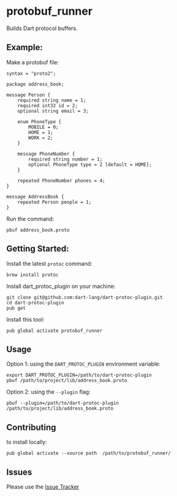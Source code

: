 # protobuf_runner

Builds Dart protocol buffers.

## Example:

Make a protobuf file:

```
syntax = "proto2";

package address_book;

message Person {
    required string name = 1;
    required int32 id = 2;
    optional string email = 3;

    enum PhoneType {
        MOBILE = 0;
        HOME = 1;
        WORK = 2;
    }

    message PhoneNumber {
        required string number = 1;
        optional PhoneType type = 2 [default = HOME];
    }

    repeated PhoneNumber phones = 4;
}

message AddressBook {
    repeated Person people = 1;
}

```

Run the command:

```
pbuf address_book.proto
```

## Getting Started:

Install the latest `protoc` command:

```
brew install protoc
```

Install dart_protoc_plugin on your machine:
 
```
git clone git@github.com:dart-lang/dart-protoc-plugin.git
cd dart-protoc-plugin
pub get
```

Install this tool:

```
pub global activate protobuf_runner
```

## Usage


Option 1: using the `DART_PROTOC_PLUGIN` environment variable:

```
export DART_PROTOC_PLUGIN=/path/to/dart-protoc-plugin 
pbuf /path/to/project/lib/address_book.proto
```

Option 2: using the `--plugin` flag:

```
pbuf --plugin=/path/to/dart-protoc-plugin /path/to/project/lib/address_book.proto
```

## Contributing

to install locally: 
```
pub global activate --source path  /path/to/protobuf_runner/
```

## Issues

Please use the [Issue Tracker][issues]

[issues]: https://github.com/johnpryan/dart-protobuf-runner/issues